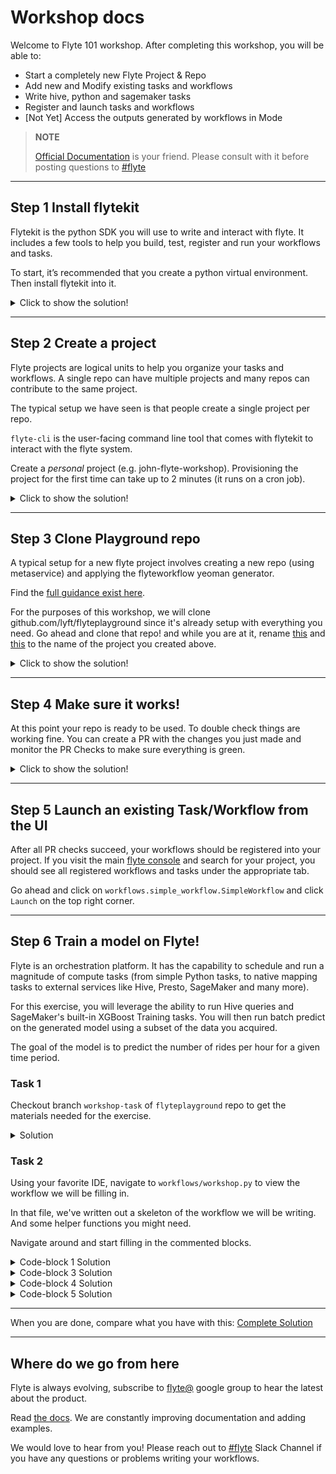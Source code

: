Workshop docs
=============

Welcome to Flyte 101 workshop. After completing this workshop, you will be able to:
- Start a completely new Flyte Project & Repo
- Add new and Modify existing tasks and workflows
- Write hive, python and sagemaker tasks
- Register and launch tasks and workflows
- [Not Yet] Access the outputs generated by workflows in Mode

> **NOTE**
>
>[Official Documentation](https://docs.lyft.net/eng/flyte/index.html) is your friend. Please consult with it before posting questions to [#flyte](https://join.slack.com/share/zt-ilb4zzrb-ZU5aOiQgJBLYXwrv21G_sg)

-------------------------------
## Step 1 Install flytekit

Flytekit is the python SDK you will use to write and interact with flyte. It includes a few tools to help you build, test, register and run your workflows and tasks.

To start, it’s recommended that you create a python virtual environment. Then install flytekit into it.

<details>
  <summary>Click to show the solution!</summary>

  ```
  mkvirtualenv --python=python3 flyte-101
  pip install flytekit
  flyte-cli setup-config --host flyte.lyft.net
  ```
</details>

------------------------------

## Step 2 Create a project

Flyte projects are logical units to help you organize your tasks and workflows. A single repo can have multiple projects and many repos can contribute to the same project.

The typical setup we have seen is that people create a single project per repo.

```flyte-cli``` is the user-facing command line tool that comes with flytekit to interact with the flyte system.

Create a _personal_ project (e.g. john-flyte-workshop). Provisioning the project for the first time can take up to 2 minutes (it runs on a cron job).

<details>
  <summary>Click to show the solution!</summary>

  ```
  flyte-cli register-project --name "Jon's Workshop" --identifier flyte-workshop-john --descriptoin "My workshop solution"
  ```
</details>

-----------------------------

## Step 3 Clone Playground repo

A typical setup for a new flyte project involves creating a new repo (using metaservice) and applying the flyteworkflow yeoman generator.

Find the [full guidance exist here](https://docs.lyft.net/eng/flyte/flyte2/user/getting_started_at_lyft/setting_up.html).

For the purposes of this workshop, we will clone github.com/lyft/flyteplayground since it's already setup with everything you need.
Go ahead and clone that repo! and while you are at it, rename [this](https://github.com/lyft/flyteplayground/blob/4f6133e996e42c8c7a429993d9f225af7d59d57a/Makefile#L65) and [this](https://github.com/lyft/flyteplayground/blob/4f6133e996e42c8c7a429993d9f225af7d59d57a/Makefile#L10) to the name of the project you created above.

<details>
  <summary>Click to show the solution!</summary>

  ```
  git clone git@github.com:lyft/flyteplayground
  cd flyteplayground
  ```
</details>

-----------------------------

## Step 4 Make sure it works!

At this point your repo is ready to be used. To double check things are working fine. You can create a PR with the changes you just made and monitor the PR Checks to make sure everything is green.

<details>
  <summary>Click to show the solution!</summary>

  ```
  git checkout -b "my-branch-101"
  git add -A
  git commit -m "My first Flyte Workflow"
  git push
  echo "Visit the URL in the logs to create the PR. Do not merge it."
  ```
</details>

-----------------------------

## Step 5 Launch an existing Task/Workflow from the UI

After all PR checks succeed, your workflows should be registered into your project.
If you visit the main [flyte console](https://flyte.lyft.net/console) and search for your project, you should see all registered workflows and tasks under the appropriate tab.

Go ahead and click on `workflows.simple_workflow.SimpleWorkflow` and click `Launch` on the top right corner.

-----------------------------

## Step 6 Train a model on Flyte!

Flyte is an orchestration platform. It has the capability to schedule and run a magnitude of compute tasks (from simple Python tasks, to native mapping tasks to external services like Hive, Presto, SageMaker and many more).

For this exercise, you will leverage the ability to run Hive queries and SageMaker's built-in XGBoost Training tasks. You will then run batch predict on the generated model using a subset of the data you acquired.

The goal of the model is to predict the number of rides per hour for a given time period.


### Task 1
Checkout branch `workshop-task` of `flyteplayground` repo to get the materials needed for the exercise.

<details>
  <summary>Solution</summary>

  Navigate to the directory where you cloned `flyteplayground` repo.

  ```
  git checkout workshop-task
  ```
</details>

### Task 2
Using your favorite IDE, navigate to `workflows/workshop.py` to view the workflow we will be filling in.

In that file, we've written out a skeleton of the workflow we will be writing. And some helper functions you might need.

Navigate around and start filling in the commented blocks.

<details>
  <summary>Code-block 1 Solution</summary>

  ```
  # Train, Validation, Test
  SPLIT_RATIOS = [0.6, 0.3, 0.1]

  airport_requests = SdkPrestoTask(
      task_inputs=inputs(start=Types.Datetime, end=Types.Datetime),
      statement="""SELECT date_trunc('hour',requested_at) as time
                        ,COUNT() as requests
                  FROM city.fact_airport_rides
                  WHERE ds between '{{ .Inputs.start }}' and '{{ .Inputs.end }}'
                    AND airport_code='LAX'
                  GROUP BY 1
                  ORDER BY 1""",
      output_schema=schema,
      routing_group="adhoc",
      catalog="hive",
      schema="city",
      discoverable=True,
      discovery_version="1.0"
  )
  ```
</details>

<details>
  <summary>Code-block 3 Solution</summary>

  ```
  train_test_split_task = SdkTask.fetch(project="flyteplayground", domain="development",
                                        name="workflows.workshop.train_test_split_task",
                                        version="239ad82130e8d556f7480055b71feaad37d8d08a")
  ```
</details>

<details>
  <summary>Code-block 4 Solution</summary>

  ```
  # Defining the values of some hyperparameters, which will be used by the TrainingJob
  # these hyper-parameters are commonly used by the XGboost algorithm. Here we bootstrap them with some default Values
  # Usually the default values are selected or "tuned - refer to next section"
  xgboost_hyperparameters = {
      "num_round": "100",
      "base_score": "0.5",
      "booster": "gbtree",
      "csv_weights": "0",
      "dsplit": "row",
      "grow_policy": "depthwise",
      "lambda_bias": "0.0",
      "max_bin": "256",
      "normalize_type": "tree",
      "objective": "reg:linear",
      "one_drop": "0",
      # "prob_buffer_row": "1.0",
      "process_type": "default",
      "refresh_leaf": "1",
      "sample_type": "uniform",
      "scale_pos_weight": "1.0",
      "silent": "0",
      "skip_drop": "0.0",
      "tree_method": "auto",
      "tweedie_variance_power": "1.5",
      "updater": "grow_colmaker,prune",
  }

  # Here we define the actual algorithm (XGBOOST) and version of the algorithm to use
  alg_spec = training_job_models.AlgorithmSpecification(
      input_mode=training_job_models.InputMode.FILE,
      algorithm_name=training_job_models.AlgorithmName.XGBOOST,
      algorithm_version="0.90",
      input_content_type=training_job_models.InputContentType.TEXT_CSV,
  )

  # Finally lets use Flytekit plugin called SdkBuiltinAlgorithmTrainingJobTask, to create a task that wraps the algorithm.
  # This task does not really have a user-defined function as the actual algorithm is pre-defined in Sagemaker.
  # But, this task still has the same set of properties like any other FlyteTask
  # - Caching
  # - Resource specification
  # - versioning etc
  xgboost_train_task = built_in_training_job_task.SdkBuiltinAlgorithmTrainingJobTask(
      training_job_resource_config=training_job_models.TrainingJobResourceConfig(
          instance_type="ml.m4.xlarge",
          instance_count=1,
          volume_size_in_gb=25,
      ),
      algorithm_specification=alg_spec,
      cache_version='blah9',
      cacheable=True,
  )
  ```
</details>

<details>
  <summary>Code-block 5 Solution</summary>

  ```
  @workflow_class
  class RideCountPredictor(object):
      start_time = Input(Types.Datetime, default=datetime(year=2020, month=10, day=1, tzinfo=pytz.utc))
      end_time = Input(Types.Datetime, default=datetime(year=2020, month=10, day=10, tzinfo=pytz.utc))
      seed = Input(Types.Integer, default=8, help="Seed to use for data splitting")
      data_task = airport_requests(start=start_time, end=end_time)
      train_test_split_data = train_test_split_task(input_data=data_task.outputs.results, seed=seed, split=SPLIT_RATIOS)
      train_data = transform_parquet_to_csv(input_parquet=train_test_split_data.outputs.train)
      validation_data = transform_parquet_to_csv(input_parquet=train_test_split_data.outputs.validation)
      test_data = transform_parquet_to_csv(input_parquet=train_test_split_data.outputs.test)
      model_task = xgboost_train_task(train=train_data.outputs.output_csv,
                                      validation=validation_data.outputs.output_csv,
                                      static_hyperparameters=xgboost_hyperparameters)

      model = Output(model_task.outputs.model, sdk_type=Types.Blob)
  ```
</details>

-----------------------------

When you are done, compare what you have with this:
[Complete Solution](https://github.com/lyft/flyteplayground/blob/workshop/workflows/workshop.py)

-----------------------------

## Where do we go from here

Flyte is always evolving, subscribe to [flyte@](https://groups.google.com/a/lyft.com/g/flyte) google group to hear the latest about the product.

Read [the docs](https://docs.lyft.net/eng/flyte/index.html). We are constantly improving documentation and adding examples.

We would love to hear from you! Please reach out to [#flyte](https://join.slack.com/share/zt-ilb4zzrb-ZU5aOiQgJBLYXwrv21G_sg) Slack Channel if you have any questions or problems writing your workflows.
